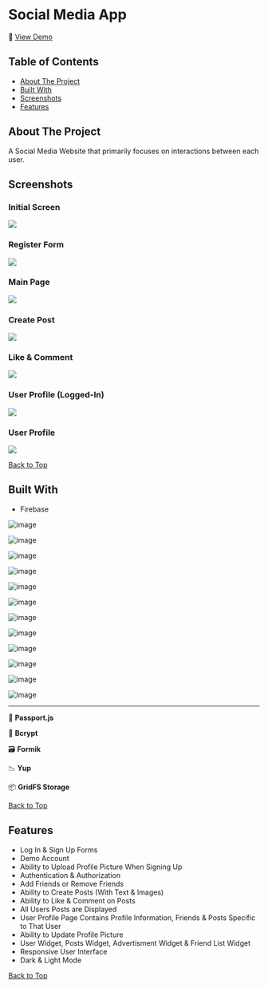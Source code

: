 # Social Media App

🔗 [View Demo](https://social-media-app-el95.onrender.com/)

## Table of Contents
- [About The Project](#about-the-project)
- [Built With](#built-with)
- [Screenshots](#screenshots)
- [Features](#features)

## About The Project
A Social Media Website that primarily focuses on interactions between each user. 

## Screenshots

### Initial Screen
![](screenshots/initial-screen-social-media-app.png) 

### Register Form
![](screenshots/register-social-media-app.png) 

### Main Page
![](screenshots/main-page-social-media-app.png)

### Create Post
![](screenshots/my-post-social-media-app.png)

### Like & Comment
![](screenshots/like-comment-social-media-app.png)

### User Profile (Logged-In)
![](screenshots/user-profile-logged-in-social-media-app.png)

### User Profile
![](screenshots/user-profile-social-media-app.png)

[Back to Top](#social-media-app)

## Built With
- Firebase

![image](https://img.shields.io/badge/HTML5-E34F26?style=for-the-badge&logo=html5&logoColor=white)

![image](https://img.shields.io/badge/CSS3-1572B6?style=for-the-badge&logo=css3&logoColor=white)

![image](https://img.shields.io/badge/JavaScript-323330?style=for-the-badge&logo=javascript&logoColor=F7DF1E)

![image](https://img.shields.io/badge/Webpack-8DD6F9?style=for-the-badge&logo=Webpack&logoColor=white)

![image](https://img.shields.io/badge/React-20232A?style=for-the-badge&logo=react&logoColor=61DAFB)

![image](https://img.shields.io/badge/Node%20js-339933?style=for-the-badge&logo=nodedotjs&logoColor=white)

![image](https://img.shields.io/badge/Express%20js-000000?style=for-the-badge&logo=express&logoColor=white)

![image](https://img.shields.io/badge/MongoDB-4EA94B?style=for-the-badge&logo=mongodb&logoColor=white)

![image](https://img.shields.io/badge/JWT-000000?style=for-the-badge&logo=JSON%20web%20tokens&logoColor=white)

![image](https://img.shields.io/badge/Material%20UI-007FFF?style=for-the-badge&logo=mui&logoColor=white)

![image](https://img.shields.io/badge/Redux-593D88?style=for-the-badge&logo=redux&logoColor=white)

![image](https://img.shields.io/badge/firebase-ffca28?style=for-the-badge&logo=firebase&logoColor=black)

---

🔏 **Passport.js**

🔑 **Bcrypt**

🗃️ **Formik**

📉 **Yup**

📦 **GridFS Storage**

[Back to Top](#social-media-app)

## Features

- Log In & Sign Up Forms
- Demo Account
- Ability to Upload Profile Picture When Signing Up
- Authentication & Authorization
- Add Friends or Remove Friends
- Ability to Create Posts (With Text & Images)
- Ability to Like & Comment on Posts
- All Users Posts are Displayed
- User Profile Page Contains Profile Information, Friends & Posts Specific to That User
- Ability to Update Profile Picture
- User Widget, Posts Widget, Advertisment Widget & Friend List Widget
- Responsive User Interface
- Dark & Light Mode

[Back to Top](#social-media-app)
